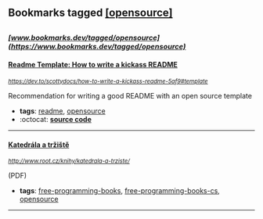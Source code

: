 ## Bookmarks tagged [[opensource]](https://www.bookmarks.dev/search?q=[opensource])

_<sup><sup>[www.bookmarks.dev/tagged/opensource](https://www.bookmarks.dev/tagged/opensource)</sup></sup>_
---
#### [Readme Template: How to write a kickass README](https://dev.to/scottydocs/how-to-write-a-kickass-readme-5af9#template)
_<sup>https://dev.to/scottydocs/how-to-write-a-kickass-readme-5af9#template</sup>_

Recommendation for writing a good README with an open source template
* **tags**: [readme](../tagged/readme.md), [opensource](../tagged/opensource.md)
* :octocat: **[source code](https://github.com/scottydocs/README-template.md)**
---
#### [Katedrála a tržiště](http://www.root.cz/knihy/katedrala-a-trziste/)
_<sup>http://www.root.cz/knihy/katedrala-a-trziste/</sup>_

(PDF)
* **tags**: [free-programming-books](../tagged/free-programming-books.md), [free-programming-books-cs](../tagged/free-programming-books-cs.md), [opensource](../tagged/opensource.md)
---
